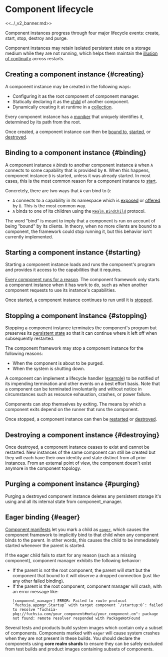 # Component lifecycle

<<../_v2_banner.md>>

Component instances progress through four major lifecycle events: create, start,
stop, destroy and purge.

Component instances may retain isolated persistent state on a storage medium
while they are not running, which helps them maintain the
[illusion of continuity][principle-continuity] across restarts.

## Creating a component instance {#creating}

A component instance may be created in the following ways:

-   Configuring it as the root component of component manager.
-   Statically declaring it as the [child][doc-manifests-children] of another
    component.
-   Dynamically creating it at runtime in a [collection][doc-collections].

Every component instance has a [moniker][doc-monikers] that uniquely identifies
it, determined by its path from the root.

Once created, a component instance can then be [bound to](#binding),
[started](#starting), or [destroyed](#destroying).

## Binding to a component instance {#binding}

A component instance `A` _binds_ to another component instance `B` when `A`
connects to some capability that is provided by `B`. When this happens,
component instance `B` is started, unless it was already started. In most cases,
this is the most common reason for a component instance to [start](#starting).

Concretely, there are two ways that `A` can bind to `B`:

-   `A` connects to a capability in its namespace which is
    [exposed][doc-manifests-expose] or [offered][doc-manifests-offer] by `B`.
    This is the most common way.
-   `A` binds to one of its children using the [`Realm.BindChild`][realm.fidl]
    protocol.

The word "bind" is meant to imply that a component is run on account of being
"bound" by its clients. In theory, when no more clients are bound to a
component, the framework could stop running it, but this behavior isn't
currently implemented.

## Starting a component instance {#starting}

Starting a component instance loads and runs the component's program and
provides it access to the capabilities that it requires.

[Every component runs for a reason][principle-accountability]. The component
framework only starts a component instance when it has work to do, such as when
another component requests to use its instance's capabilities.

Once started, a component instance continues to run until it is
[stopped](#stopping).

## Stopping a component instance {#stopping}

Stopping a component instance terminates the component's program but preserves
its [persistent state][doc-storage] so that it can continue where it left off
when subsequently restarted.

The component framework may stop a component instance for the following reasons:

-   When the component is about to be purged.
-   When the system is shutting down.

A component can implement a lifecycle handler ([example][handler-example]) to be
notified of its impending termination and other events on a best effort basis.
Note that a component can be terminated involuntarily and without notice in
circumstances such as resource exhaustion, crashes, or power failure.

Components can stop themselves by exiting. The means by which a component exits
depend on the runner that runs the component.

Once stopped, a component instance can then be [restarted](#starting) or
[destroyed](#destroying).

## Destroying a component instance {#destroying}

Once destroyed, a component instance ceases to exist and cannot be restarted.
New instances of the same component can still be created but they will each have
their own identity and state distinct from all prior instances. From an external
point of view, the component doesn't exist anymore in the component topology.

## Purging a component instance {#purging}

Purging a destroyed component instance deletes any persistent storage it's using
and all its internal state from component_manager.

## Eager binding {#eager}

[Component manifests][doc-manifests] let you mark a child as
[`eager`][doc-manifests-children], which causes the component framework to
implicitly bind to that child when any component binds to the parent. In other
words, this causes the child to be immediately started whenever the parent is
started.

If the eager child fails to start for any reason (such as a missing component),
component manager exhibits the following behavior:

-   If the parent is not the root component, the parent will start but the
    component that bound to it will observe a dropped connection (just like any
    other failed binding).
-   If the parent is the root component, component manager will crash, with an
    error message like:
    ```
    [component_manager] ERROR: Failed to route protocol `fuchsia.appmgr.Startup` with target component `/startup:0`: failed to resolve "fuchsia-pkg://fuchsia.com/your_component#meta/your_component.cm": package not found: remote resolver responded with PackageNotFound
    ```

Several tests and products build system images which contain only a subset of components.
Components marked with `eager` will cause system crashes when they are not present in these builds.
You should declare the components using **core realm shards** to ensure they can be safely excluded
from test builds and product images containing subsets of components.

[doc-collections]: realms.md#collections
[doc-lifecycle]: lifecycle.md
[doc-manifests-children]: component_manifests.md#children
[doc-manifests-expose]: component_manifests.md#expose
[doc-manifests-offer]: component_manifests.md#offer
[doc-manifests]: component_manifests.md
[doc-monikers]: monikers.md
[doc-storage]: capabilities/storage.md
[doc-topology]: topology.md
[handler-example]: /examples/components/basic/src/lifecycle_full.rs
[principle-accountability]: design_principles.md#accountability
[principle-continuity]: design_principles.md#illusion-of-continuity
[realm.fidl]: https://fuchsia.dev/reference/fidl/fuchsia.sys2#Realm
